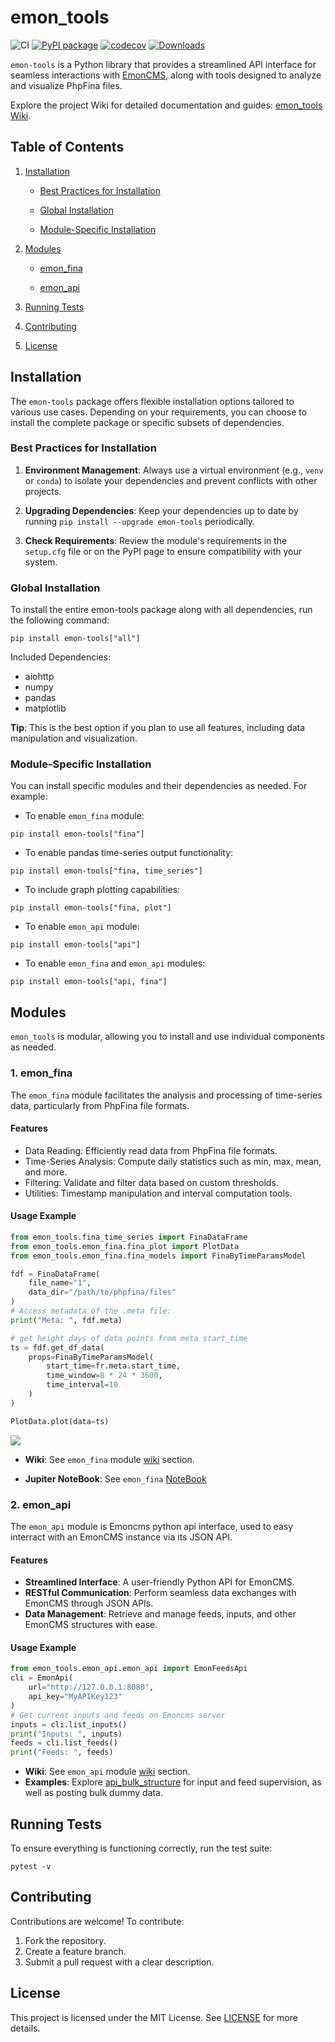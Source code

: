 # emon_tools

![CI](https://github.com/vemonitor/emon_tools/actions/workflows/python-package.yml/badge.svg?branch=main)
[![PyPI package](https://img.shields.io/pypi/v/emon_tools.svg)](https://pypi.org/project/emon_tools/)
[![codecov](https://codecov.io/gh/vemonitor/emon_tools/graph/badge.svg?token=M7VgGzkApi)](https://codecov.io/gh/vemonitor/emon_tools)
[![Downloads](https://static.pepy.tech/badge/emon_tools)](https://pepy.tech/project/emon_tools)

`emon-tools` is a Python library that provides a streamlined API interface for seamless interactions with [EmonCMS](https://emoncms.org/), along with tools designed to analyze and visualize PhpFina files.

Explore the project Wiki for detailed documentation and guides: [emon_tools Wiki](https://github.com/vemonitor/emon_tools/wiki).

## Table of Contents

1. [Installation](https://github.com/vemonitor/emon_tools/blob/main/README.md#installation)

    - [Best Practices for Installation](https://github.com/vemonitor/emon_tools/blob/main/README.md#installation)

    - [Global Installation](https://github.com/vemonitor/emon_tools/blob/main/README.md#global-installation)

    - [Module-Specific Installation](https://github.com/vemonitor/emon_tools/blob/main/README.md#installation)

2. [Modules](https://github.com/vemonitor/emon_tools/blob/main/README.md#modules)

    - [emon_fina](https://github.com/vemonitor/emon_tools/blob/main/README.md#emon_fina)

    - [emon_api](https://github.com/vemonitor/emon_tools/blob/main/README.md#emon_api)

3. [Running Tests](https://github.com/vemonitor/emon_tools/blob/main/README.md#running-tests)

4. [Contributing](https://github.com/vemonitor/emon_tools/blob/main/README.md#contributing)

5. [License](https://github.com/vemonitor/emon_tools/blob/main/README.md#license)

## Installation

The `emon-tools` package offers flexible installation options tailored to various use cases. Depending on your requirements, you can choose to install the complete package or specific subsets of dependencies.

### Best Practices for Installation

1. **Environment Management**: Always use a virtual environment (e.g., `venv` or `conda`) to isolate your dependencies and prevent conflicts with other projects.

2. **Upgrading Dependencies**: Keep your dependencies up to date by running `pip install --upgrade emon-tools` periodically.

3. **Check Requirements**: Review the module's requirements in the `setup.cfg` file or on the PyPI page to ensure compatibility with your system.

### Global Installation
To install the entire emon-tools package along with all dependencies, run the following command:

```
pip install emon-tools["all"]
```

Included Dependencies:
- aiohttp
- numpy
- pandas
- matplotlib

**Tip**: This is the best option if you plan to use all features, including data manipulation and visualization.

### Module-Specific Installation

You can install specific modules and their dependencies as needed. For example:  
- To enable `emon_fina` module:

```
pip install emon-tools["fina"]
```

- To enable pandas time-series output functionality:

```
pip install emon-tools["fina, time_series"]
```

- To include graph plotting capabilities:

```
pip install emon-tools["fina, plot"]
```

- To enable `emon_api` module:

```
pip install emon-tools["api"]
```

- To enable `emon_fina` and `emon_api` modules:

```
pip install emon-tools["api, fina"]
```

## Modules
`emon_tools` is modular, allowing you to install and use individual components as needed.

### 1. emon_fina

The `emon_fina` module facilitates the analysis and processing of time-series data, particularly from PhpFina file formats.

#### Features

- Data Reading: Efficiently read data from PhpFina file formats.
- Time-Series Analysis: Compute daily statistics such as min, max, mean, and more.
- Filtering: Validate and filter data based on custom thresholds.
- Utilities: Timestamp manipulation and interval computation tools.

#### Usage Example

```python
from emon_tools.fina_time_series import FinaDataFrame
from emon_tools.emon_fina.fina_plot import PlotData
from emon_tools.emon_fina.fina_models import FinaByTimeParamsModel

fdf = FinaDataFrame(
    file_name="1",
    data_dir="/path/to/phpfina/files"
)
# Access metadata of the .meta file:
print("Meta: ", fdf.meta)

# get height days of data points from meta start_time
ts = fdf.get_df_data(
    props=FinaByTimeParamsModel(
        start_time=fr.meta.start_time,
        time_window=8 * 24 * 3600,
        time_interval=10
    )
)

PlotData.plot(data=ts)

```

<img src="https://github.com/vemonitor/emon_tools/blob/main/img/1_data_8_days.png" with="100%">

- **Wiki**: See `emon_fina` module [wiki](https://github.com/vemonitor/emon_tools/wiki/emon_fina) section.

- **Jupiter NoteBook**: See `emon_fina` [NoteBook](https://github.com/vemonitor/emon_tools/blob/main/notebook/emon_fina.ipynb)

### 2. emon_api

The `emon_api` module is Emoncms python api interface, used to easy interract with an EmonCMS instance via its JSON API.

#### Features

- **Streamlined Interface**: A user-friendly Python API for EmonCMS.
- **RESTful Communication**: Perform seamless data exchanges with EmonCMS through JSON APIs.
- **Data Management**: Retrieve and manage feeds, inputs, and other EmonCMS structures with ease.

#### Usage Example

```python
from emon_tools.emon_api.emon_api import EmonFeedsApi
cli = EmonApi(
    url="http://127.0.0.1:8080",
    api_key="MyAPIKey123"
)
# Get current inputs and feeds on Emoncms server
inputs = cli.list_inputs()
print("Inputs: ", inputs)
feeds = cli.list_feeds()
print("Feeds: ", feeds)
```

- **Wiki**: See `emon_api` module [wiki](https://github.com/vemonitor/emon_tools/wiki/emon_api) section.
- **Examples**: Explore [api_bulk_structure](https://github.com/vemonitor/emon_tools/blob/main/examples/emon_api.py) for input and feed supervision, as well as posting bulk dummy data.

## Running Tests

To ensure everything is functioning correctly, run the test suite:

```
pytest -v
```

## Contributing

Contributions are welcome! To contribute:
1. Fork the repository.
2. Create a feature branch.
3. Submit a pull request with a clear description.

## License
This project is licensed under the MIT License. See [LICENSE](https://github.com/vemonitor/emon_tools/blob/main/LICENSE) for more details.
